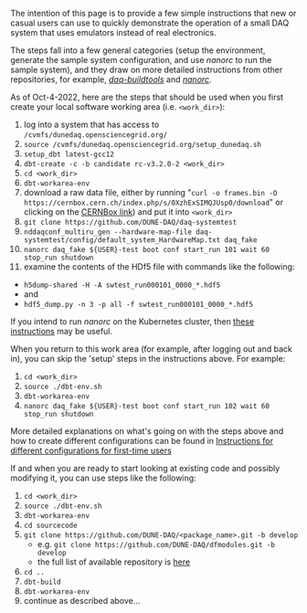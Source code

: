 The intention of this page is to provide a few simple instructions that new or casual users can use to quickly demonstrate the operation of a small DAQ system that uses emulators instead of real electronics.

The steps fall into a few general categories (setup the environment, generate the sample system configuration, and use _nanorc_ to run the sample system), and they draw on more detailed instructions from other repositories, for example, _[daq-buildtools](https://dune-daq-sw.readthedocs.io/en/latest/packages/daq-buildtools/)_ and _[nanorc](https://dune-daq-sw.readthedocs.io/en/latest/packages/nanorc/)_.

As of Oct-4-2022, here are the steps that should be used when you first create your local software working area (i.e. `<work_dir>`):

1. log into a system that has access to `/cvmfs/dunedaq.opensciencegrid.org/`
2. `source /cvmfs/dunedaq.opensciencegrid.org/setup_dunedaq.sh`
3. `setup_dbt latest-gcc12`
4. `dbt-create -c -b candidate rc-v3.2.0-2 <work_dir>`
6. `cd <work_dir>`
7. `dbt-workarea-env`
9. download a raw data file, either by running
   "`curl -o frames.bin -O https://cernbox.cern.ch/index.php/s/0XzhExSIMQJUsp0/download`"
   or clicking on the [CERNBox link](https://cernbox.cern.ch/index.php/s/0XzhExSIMQJUsp0/download)) and put it into `<work_dir>`
10. `git clone https://github.com/DUNE-DAQ/daq-systemtest`
11. `nddaqconf_multiru_gen --hardware-map-file daq-systemtest/config/default_system_HardwareMap.txt daq_fake`
12. `nanorc daq_fake ${USER}-test boot conf start_run 101 wait 60 stop_run shutdown`
13. examine the contents of the HDf5 file with commands like the following:
   * `h5dump-shared -H -A swtest_run000101_0000_*.hdf5`
   * and
   * `hdf5_dump.py -n 3 -p all -f swtest_run000101_0000_*.hdf5`

If you intend to run _nanorc_ on the Kubernetes cluster, then [these instructions](ConfigDatabase.md) may be useful.

When you return to this work area (for example, after logging out and back in), you can skip the 'setup' steps in the instructions above.  For example:

1. `cd <work_dir>`
2. `source ./dbt-env.sh`
4. `dbt-workarea-env`
7. `nanorc daq_fake ${USER}-test boot conf start_run 102 wait 60 stop_run shutdown`


More detailed explanations on what's going on with the steps above and how to create different configurations can be found in [Instructions for different configurations for first-time users](ConfigurationsForCasualUsers.md)

If and when you are ready to start looking at existing code and possibly modifying it, you can use steps like the following:

1. `cd <work_dir>`
2. `source ./dbt-env.sh`
4. `dbt-workarea-env`
5. `cd sourcecode`
6. `git clone https://github.com/DUNE-DAQ/<package_name>.git -b develop`
   * e.g. `git clone https://github.com/DUNE-DAQ/dfmodules.git -b develop`
   * the full list of available repository is [here](https://github.com/orgs/DUNE-DAQ/repositories)
8. `cd ..`
9. `dbt-build`
4. `dbt-workarea-env`
10. continue as described above...
